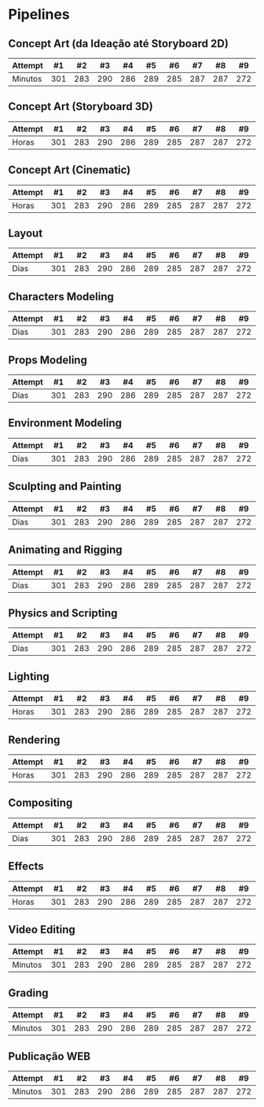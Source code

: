 # Pipelines

## Concept Art (da Ideação até Storyboard 2D)
Attempt | #1 | #2 | #3 | #4 | #5 | #6 | #7 | #8 | #9 | #10 | #11
--- | --- | --- | --- |--- |--- |--- |--- |--- |--- |--- |---
Minutos | 301 | 283 | 290 | 286 | 289 | 285 | 287 | 287 | 272 | 276 | 269

## Concept Art (Storyboard 3D)
Attempt | #1 | #2 | #3 | #4 | #5 | #6 | #7 | #8 | #9 | #10 | #11
--- | --- | --- | --- |--- |--- |--- |--- |--- |--- |--- |---
Horas | 301 | 283 | 290 | 286 | 289 | 285 | 287 | 287 | 272 | 276 | 269

## Concept Art (Cinematic)
Attempt | #1 | #2 | #3 | #4 | #5 | #6 | #7 | #8 | #9 | #10 | #11
--- | --- | --- | --- |--- |--- |--- |--- |--- |--- |--- |---
Horas | 301 | 283 | 290 | 286 | 289 | 285 | 287 | 287 | 272 | 276 | 269

## Layout
Attempt | #1 | #2 | #3 | #4 | #5 | #6 | #7 | #8 | #9 | #10 | #11
--- | --- | --- | --- |--- |--- |--- |--- |--- |--- |--- |---
Dias | 301 | 283 | 290 | 286 | 289 | 285 | 287 | 287 | 272 | 276 | 269

## Characters Modeling
Attempt | #1 | #2 | #3 | #4 | #5 | #6 | #7 | #8 | #9 | #10 | #11
--- | --- | --- | --- |--- |--- |--- |--- |--- |--- |--- |---
Dias | 301 | 283 | 290 | 286 | 289 | 285 | 287 | 287 | 272 | 276 | 269

## Props Modeling
Attempt | #1 | #2 | #3 | #4 | #5 | #6 | #7 | #8 | #9 | #10 | #11
--- | --- | --- | --- |--- |--- |--- |--- |--- |--- |--- |---
Dias | 301 | 283 | 290 | 286 | 289 | 285 | 287 | 287 | 272 | 276 | 269

## Environment Modeling
Attempt | #1 | #2 | #3 | #4 | #5 | #6 | #7 | #8 | #9 | #10 | #11
--- | --- | --- | --- |--- |--- |--- |--- |--- |--- |--- |---
Dias | 301 | 283 | 290 | 286 | 289 | 285 | 287 | 287 | 272 | 276 | 269

## Sculpting and Painting
Attempt | #1 | #2 | #3 | #4 | #5 | #6 | #7 | #8 | #9 | #10 | #11
--- | --- | --- | --- |--- |--- |--- |--- |--- |--- |--- |---
Dias | 301 | 283 | 290 | 286 | 289 | 285 | 287 | 287 | 272 | 276 | 269

## Animating and Rigging
Attempt | #1 | #2 | #3 | #4 | #5 | #6 | #7 | #8 | #9 | #10 | #11
--- | --- | --- | --- |--- |--- |--- |--- |--- |--- |--- |---
Dias | 301 | 283 | 290 | 286 | 289 | 285 | 287 | 287 | 272 | 276 | 269

## Physics and Scripting
Attempt | #1 | #2 | #3 | #4 | #5 | #6 | #7 | #8 | #9 | #10 | #11
--- | --- | --- | --- |--- |--- |--- |--- |--- |--- |--- |---
Dias | 301 | 283 | 290 | 286 | 289 | 285 | 287 | 287 | 272 | 276 | 269

## Lighting
Attempt | #1 | #2 | #3 | #4 | #5 | #6 | #7 | #8 | #9 | #10 | #11
--- | --- | --- | --- |--- |--- |--- |--- |--- |--- |--- |---
Horas | 301 | 283 | 290 | 286 | 289 | 285 | 287 | 287 | 272 | 276 | 269

## Rendering
Attempt | #1 | #2 | #3 | #4 | #5 | #6 | #7 | #8 | #9 | #10 | #11
--- | --- | --- | --- |--- |--- |--- |--- |--- |--- |--- |---
Horas | 301 | 283 | 290 | 286 | 289 | 285 | 287 | 287 | 272 | 276 | 269

## Compositing
Attempt | #1 | #2 | #3 | #4 | #5 | #6 | #7 | #8 | #9 | #10 | #11
--- | --- | --- | --- |--- |--- |--- |--- |--- |--- |--- |---
Dias | 301 | 283 | 290 | 286 | 289 | 285 | 287 | 287 | 272 | 276 | 269

## Effects
Attempt | #1 | #2 | #3 | #4 | #5 | #6 | #7 | #8 | #9 | #10 | #11
--- | --- | --- | --- |--- |--- |--- |--- |--- |--- |--- |---
Horas | 301 | 283 | 290 | 286 | 289 | 285 | 287 | 287 | 272 | 276 | 269

## Video Editing
Attempt | #1 | #2 | #3 | #4 | #5 | #6 | #7 | #8 | #9 | #10 | #11
--- | --- | --- | --- |--- |--- |--- |--- |--- |--- |--- |---
Minutos | 301 | 283 | 290 | 286 | 289 | 285 | 287 | 287 | 272 | 276 | 269

## Grading
Attempt | #1 | #2 | #3 | #4 | #5 | #6 | #7 | #8 | #9 | #10 | #11
--- | --- | --- | --- |--- |--- |--- |--- |--- |--- |--- |---
Minutos | 301 | 283 | 290 | 286 | 289 | 285 | 287 | 287 | 272 | 276 | 269


## Publicação WEB
Attempt | #1 | #2 | #3 | #4 | #5 | #6 | #7 | #8 | #9 | #10 | #11
--- | --- | --- | --- |--- |--- |--- |--- |--- |--- |--- |---
Minutos | 301 | 283 | 290 | 286 | 289 | 285 | 287 | 287 | 272 | 276 | 269